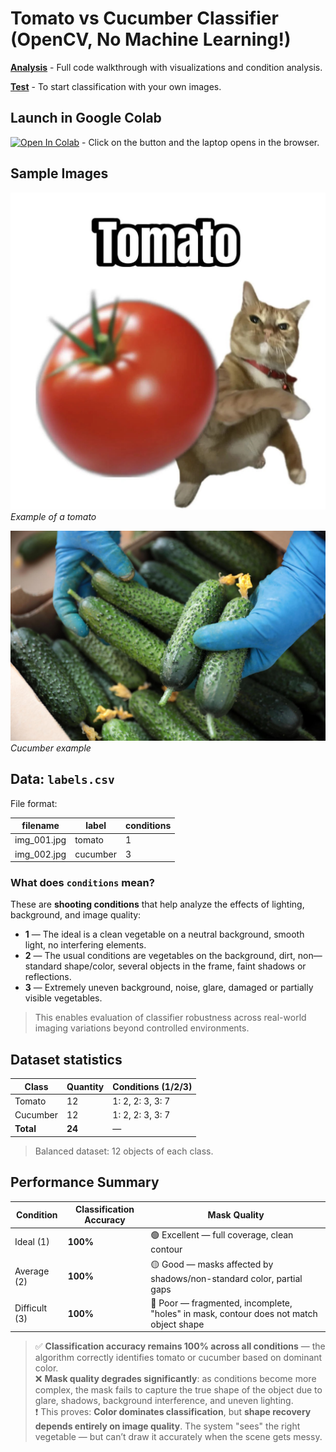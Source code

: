 # Tomato vs Cucumber Classifier (OpenCV, No Machine Learning!)

**[Analysis](GreenOrRed.ipynb)** - Full code walkthrough with visualizations and condition analysis.

**[Test](Tomato_or_Cucumber_Classifier.ipynb)** - To start classification with your own images.

## Launch in Google Colab

[![Open In Colab](https://colab.research.google.com/assets/colab-badge.svg)](https://colab.research.google.com/github/Shaganet/tomato-cucumber-opencv-classifier/blob/main/Tomato_or_Cucumber_Classifier.ipynb) - Click on the button and the laptop opens in the browser.

## Sample Images

![tomato](images/img_001.jpg)  
*Example of a tomato*

![cucumber](images/img_024.jpg)
*Cucumber example*

## Data: `labels.csv`

File format:

| filename | label     | conditions |
|---------|-----------|------------|
| img_001.jpg | tomato | 1 |
| img_002.jpg | cucumber | 3 |


### What does `conditions` mean?

These are **shooting conditions** that help analyze the effects of lighting, background, and image quality:

- **1** — The ideal is a clean vegetable on a neutral background, smooth light, no interfering elements.
- **2** — The usual conditions are vegetables on the background, dirt, non—standard shape/color, several objects in the frame, faint shadows or reflections.
- **3** — Extremely uneven background, noise, glare, damaged or partially visible vegetables.

> This enables evaluation of classifier robustness across real-world imaging variations beyond controlled environments.

## Dataset statistics

| Class | Quantity | Conditions (1/2/3) |
|------------|------------|------------------|
| Tomato | 12 | 1: 2, 2: 3, 3: 7 |
| Cucumber | 12 | 1: 2, 2: 3, 3: 7 |
| **Total** | **24** | — |

 > Balanced dataset: 12 objects of each class.

##  Performance Summary

| Condition | Classification Accuracy | Mask Quality |
|----------|--------------------------|--------------|
| Ideal (1) |  **100%**               | 🟢 Excellent — full coverage, clean contour |
| Average (2) |  **100%**             | 🟡 Good — masks affected by shadows/non-standard color, partial gaps |
| Difficult (3) |  **100%**         | 🔴 Poor — fragmented, incomplete, "holes" in mask, contour does not match object shape |

> ✅ **Classification accuracy remains 100% across all conditions** — the algorithm correctly identifies tomato or cucumber based on dominant color.  
> ❌ **Mask quality degrades significantly**: as conditions become more complex, the mask fails to capture the true shape of the object due to glare, shadows, background interference, and uneven lighting.  
> ❗ This proves: **Color dominates classification**, but **shape recovery depends entirely on image quality**. The system "sees" the right vegetable — but can’t draw it accurately when the scene gets messy.

